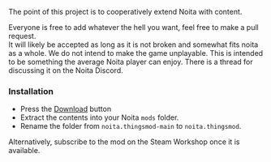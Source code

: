 The point of this project is to cooperatively extend Noita with content.
   
Everyone is free to add whatever the hell you want, feel free to make a pull request.  
It will likely be accepted as long as it is not broken and somewhat fits noita as a whole. We do not intend to make the game unplayable.
This is intended to be something the average Noita player can enjoy.
There is a thread for discussing it on the Noita Discord.

### Installation

- Press the [Download](https://github.com/EvaisaDev/noita.thingsmod/archive/refs/heads/main.zip) button
- Extract the contents into your Noita `mods` folder.
- Rename the folder from `noita.thingsmod-main` to `noita.thingsmod`.

Alternatively, subscribe to the mod on the Steam Workshop once it is available.